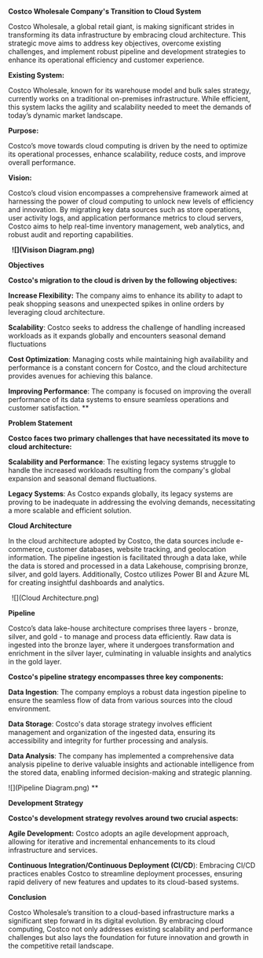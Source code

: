 ﻿**Costco Wholesale Company's Transition to Cloud System**

<a name="_int_eosnmm4c"></a>Costco Wholesale, a global retail giant, is making significant strides in transforming its data infrastructure by embracing cloud architecture. This strategic move aims to address key objectives, overcome existing challenges, and implement robust pipeline and development strategies to enhance its operational efficiency and customer experience.

**Existing System:** 

Costco Wholesale, known for its warehouse model and bulk sales strategy, currently works on a traditional on-premises infrastructure. While efficient, this system lacks the agility and scalability needed to meet the demands of today’s dynamic market landscape. 

**Purpose:**

Costco’s move towards cloud computing is driven by the need to optimize its operational processes, enhance scalability, reduce costs, and improve overall performance.



















**Vision:**



Costco’s cloud vision encompasses a comprehensive framework aimed at harnessing the power of cloud computing to unlock new levels of efficiency and innovation. By migrating key data sources such as store operations, user activity logs, and application performance metrics to cloud servers, Costco aims to help real-time inventory management, web analytics, and robust audit and reporting capabilities.

` `**![](Visison Diagram.png)**








**Objectives**

**Costco's migration to the cloud is driven by the following objectives:**

**Increase Flexibility:** The company aims to enhance its ability to adapt to peak shopping seasons and unexpected spikes in online orders by leveraging cloud architecture.

**Scalability**: Costco seeks to address the challenge of handling increased workloads as it expands globally and encounters seasonal demand fluctuations

**Cost Optimization**: Managing costs while maintaining high availability and performance is a constant concern for Costco, and the cloud architecture provides avenues for achieving this balance.

**Improving Performance**: The company is focused on improving the overall performance of its data systems to ensure seamless operations and customer satisfaction.
**


**Problem Statement**

**Costco faces two primary challenges that have necessitated its move to cloud architecture:**

**Scalability and Performance**: The existing legacy systems struggle to handle the increased workloads resulting from the company's global expansion and seasonal demand fluctuations.

**Legacy Systems**: As Costco expands globally, its legacy systems are proving to be inadequate in addressing the evolving demands, necessitating a more scalable and efficient solution.







**Cloud Architecture**

In the cloud architecture adopted by Costco, the data sources include e-commerce, customer databases, website tracking, and geolocation information. The pipeline ingestion is facilitated through a data lake, while the data is stored and processed in a data Lakehouse, comprising bronze, silver, and gold layers. Additionally, Costco utilizes Power BI and Azure ML for creating insightful dashboards and analytics.

` `![](Cloud Architecture.png)










**Pipeline**

Costco’s data lake-house architecture comprises three layers - bronze, silver, and gold - to manage and process data efficiently. Raw data is ingested into the bronze layer, where it undergoes transformation and enrichment in the silver layer, culminating in valuable insights and analytics in the gold layer.

**Costco's pipeline strategy encompasses three key components:**

**Data Ingestion**: The company employs a robust data ingestion pipeline to ensure the seamless flow of data from various sources into the cloud environment.

**Data Storage**: Costco's data storage strategy involves efficient management and organization of the ingested data, ensuring its accessibility and integrity for further processing and analysis.

**Data Analysis**: The company has implemented a comprehensive data analysis pipeline to derive valuable insights and actionable intelligence from the stored data, enabling informed decision-making and strategic planning.

![](Pipeline Diagram.png)
**


**Development Strategy**

**Costco's development strategy revolves around two crucial aspects:**

**Agile Development:** Costco adopts an agile development approach, allowing for iterative and incremental enhancements to its cloud infrastructure and services.

**Continuous Integration/Continuous Deployment (CI/CD**): Embracing CI/CD practices enables Costco to streamline deployment processes, ensuring rapid delivery of new features and updates to its cloud-based systems.

**Conclusion**

Costco Wholesale’s transition to a cloud-based infrastructure marks a significant step forward in its digital evolution. By embracing cloud computing, Costco not only addresses existing scalability and performance challenges but also lays the foundation for future innovation and growth in the competitive retail landscape.
